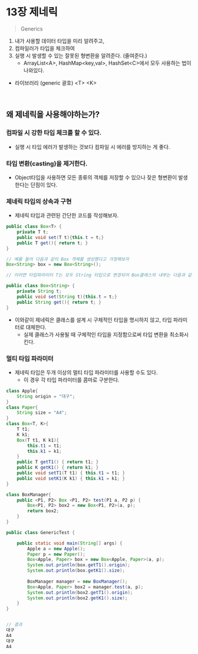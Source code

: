 # 13장 제네릭

> Generics

1. 내가 사용할 데이터 타입을 미리 알려주고,
2. 컴파일러가 타입을 체크하여
3. 실행 시 발생할 수 있는 잘못된 형변환을 알려준다. (줄여준다.)
   * ArrayList\<A>, HashMap<key,val>, HashSet\<C>에서 모두 사용하는 법이 나와있다.

* 라이브러리 (generic 괄호) \<T> \<K>

</br>

## 왜 제네릭을 사용해야하는가?

### 컴파일 시 강한 타입 체크를 할 수 있다.

* 실행 시 타입 에러가 발생하는 것보다 컴파일 시 에러를 방지하는 게 좋다.

### 타입 변환(casting)을 제거한다.

* Object타입을 사용하면 모든 종류의 객체를 저장할 수 있으나 잦은 형변환이 발생한다는 단점이 있다.

### 제네릭 타입의 상속과 구현

* 제네릭 타입과 관련된 간단한 코드를 작성해보자.

```java
public class Box<T> {
	private T t;
    public void set(T t){this.t = t;}
    public T get(){ return t; }
}

// 예를 들어 다음과 같이 Box 객체를 생성했다고 가정해보자
Box<String> box = new Box<String>();

// 이러면 타입파라미터 T는 모두 String 타입으로 변경되어 Box클래스의 내부는 다음과 같이 자동으로 재구성된다.

public class Box<String> {
	private String t;
    public void set(String t){this.t = t;}
    public String get(){ return t; }
}
```

* 이와같이 제네릭은 클래스를 설계 시 구체적인 타입을 명시하지 않고, 타입 파라미터로 대체한다.
  * 실제 클래스가 사용될 때 구체적인 타입을 지정함으로써 타입 변환을 최소화시킨다.

### 멀티 타입 파라미터

* 제네릭 타입은 두개 이상의 멀티 타입 파라미터를 사용할 수도 있다.
  * 이 경우 각 타입 파라미터를 콤마로 구분한다.

```java
class Apple{
	String origin = "대구";
}
class Paper{
	String size = "A4";
}
class Box<T, K>{ 
	T t1;
	K k1;
	Box(T t1, K k1){
		this.t1 = t1;
		this.k1 = k1;
	}
	public T getT1() { return t1; }
	public K getK1() { return k1; }
	public void setT1(T t1) { this.t1 = t1; }
	public void setK1(K k1) { this.k1 = k1;	}
}

class BoxManager{ 
	public <P1, P2> Box <P1, P2> test(P1 a, P2 p) { 
		Box<P1, P2> box2 = new Box<P1, P2>(a, p);
		return box2;
	}
}

public class GenericTest {

	public static void main(String[] args) {
		Apple a = new Apple();
		Paper p = new Paper();
		Box<Apple, Paper> box = new Box<Apple, Paper>(a, p);
		System.out.println(box.getT1().origin);
		System.out.println(box.getK1().size);
		
		BoxManager manager = new BoxManager();
		Box<Apple, Paper> box2 = manager.test(a, p);
		System.out.println(box2.getT1().origin); 
		System.out.println(box2.getK1().size);
	}
}


// 결과
대구
A4
대구
A4


```

